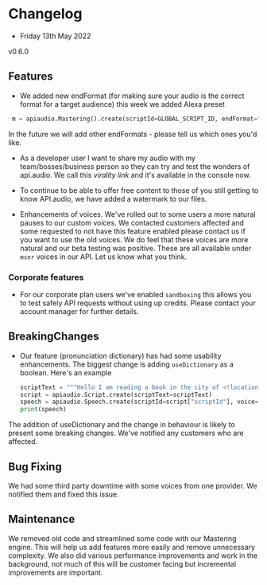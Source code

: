 # Changelog

* Friday 13th May 2022

v0.6.0
## Features
* We added new endFormat (for making sure your audio is the correct format for a target audience) this week we added Alexa preset 
```python
 m = apiaudio.Mastering().create(scriptId=GLOBAL_SCRIPT_ID, endFormat="mp3_alexa")
 ```
In the future we will add other endFormats - please tell us which ones you'd like. 

* As a developer user I want to share my audio with my team/bosses/business person so they can try and test the wonders of api.audio. We call this *virality link* and it's available in the console now. 

* To continue to be able to offer free content to those of you still getting to know API.audio, we have added a watermark to our files.

* Enhancements of voices. We've rolled out to some users a more natural pauses to our custom voices. We contacted customers affected and some requested to not have this feature enabled please contact us if you want to use the old voices. We do feel that these voices are more natural and our beta testing was positive. These are all available under `msnr` voices in our API. Let us know what you think. 

### Corporate features
* For our corporate plan users we've enabled `sandboxing` this allows you to test safely API requests without using up credits. Please contact your account manager for further details. 


## BreakingChanges
* Our feature (pronunciation dictionary) has had some usability enhancements. The biggest change is adding `useDictionary` as a boolean. 
Here's an example
  ```python
  scriptText = """Hello I am reading a book in the city of <!location>reading<!> today"""
  script = apiaudio.Script.create(scriptText=scriptText)
  speech = apiaudio.Speech.create(scriptId=script["scriptId"], voice="Ryan", useDictionary=True)
  print(speech)
  ```
The addition of useDictionary and the change in behaviour is likely to present some breaking changes. We've notified any customers who are affected. 

## Bug Fixing
We had some third party downtime with some voices from one provider. We notified them and fixed this issue. 

## Maintenance
We removed old code and streamlined some code with our Mastering engine. This will help us add features more easily and remove unnecessary complexity. 
We also did various performance improvements and work in the background, not much of this will be customer facing but incremental improvements are important. 
